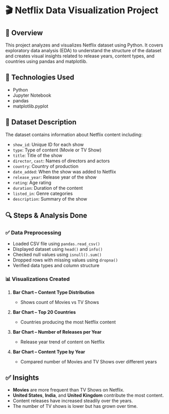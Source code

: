 # 🎬 Netflix Data Visualization Project

## 📌 Overview

This project analyzes and visualizes Netflix dataset using Python. It covers exploratory data analysis (EDA) to understand the structure of the dataset and creates visual insights related to release years, content types, and countries using pandas and matplotlib.

## 🧰 Technologies Used

- Python
- Jupyter Notebook
- pandas
- matplotlib.pyplot

## 📁 Dataset Description

The dataset contains information about Netflix content including:

- `show_id`: Unique ID for each show
- `type`: Type of content (Movie or TV Show)
- `title`: Title of the show
- `director`, `cast`: Names of directors and actors
- `country`: Country of production
- `date_added`: When the show was added to Netflix
- `release_year`: Release year of the show
- `rating`: Age rating
- `duration`: Duration of the content
- `listed_in`: Genre categories
- `description`: Summary of the show

## 🔍 Steps & Analysis Done

### ✅ Data Preprocessing
- Loaded CSV file using `pandas.read_csv()`
- Displayed dataset using `head()` and `info()`
- Checked null values using `isnull().sum()`
- Dropped rows with missing values using `dropna()`
- Verified data types and column structure

### 📊 Visualizations Created
1. **Bar Chart – Content Type Distribution**
   - Shows count of Movies vs TV Shows

2. **Bar Chart – Top 20 Countries**
   - Countries producing the most Netflix content

3. **Bar Chart – Number of Releases per Year**
   - Release year trend of content on Netflix

4. **Bar Chart – Content Type by Year**
   - Compared number of Movies and TV Shows over different years

## ✅ Insights
- **Movies** are more frequent than TV Shows on Netflix.
- **United States**, **India**, and **United Kingdom** contribute the most content.
- Content releases have increased steadily over the years.
- The number of TV shows is lower but has grown over time.


